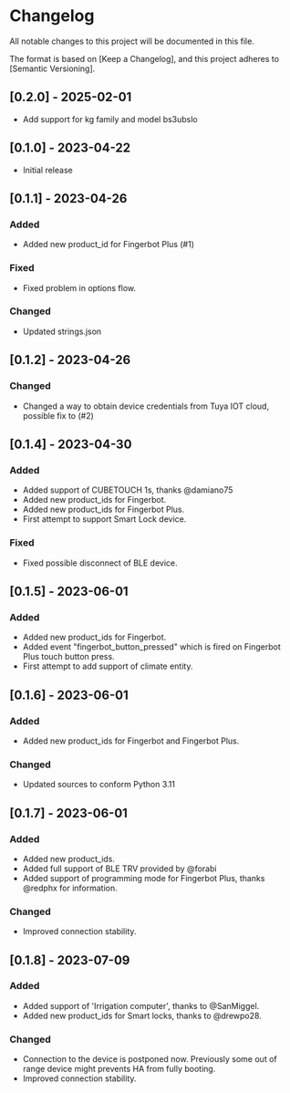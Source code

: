 # Changelog

All notable changes to this project will be documented in this file.

The format is based on [Keep a Changelog],
and this project adheres to [Semantic Versioning].

## [0.2.0] - 2025-02-01

- Add support for kg family and model bs3ubslo

## [0.1.0] - 2023-04-22

- Initial release


## [0.1.1] - 2023-04-26

### Added

- Added new product_id for Fingerbot Plus (#1)

### Fixed

- Fixed problem in options flow.

### Changed

- Updated strings.json


## [0.1.2] - 2023-04-26

### Changed

- Changed a way to obtain device credentials from Tuya IOT cloud, possible fix to (#2)

## [0.1.4] - 2023-04-30

### Added

- Added support of CUBETOUCH 1s, thanks @damiano75
- Added new product_ids for Fingerbot.
- Added new product_ids for Fingerbot Plus.
- First attempt to support Smart Lock device.

### Fixed

- Fixed possible disconnect of BLE device.

## [0.1.5] - 2023-06-01

### Added

- Added new product_ids for Fingerbot.
- Added event "fingerbot_button_pressed" which is fired on Fingerbot Plus touch button press.
- First attempt to add support of climate entity.

## [0.1.6] - 2023-06-01

### Added

- Added new product_ids for Fingerbot and Fingerbot Plus.

### Changed

- Updated sources to conform Python 3.11

## [0.1.7] - 2023-06-01

### Added

- Added new product_ids.
- Added full support of BLE TRV provided by @forabi
- Added support of programming mode for Fingerbot Plus, thanks @redphx for information.

### Changed

- Improved connection stability.

## [0.1.8] - 2023-07-09

### Added

- Added support of 'Irrigation computer', thanks to @SanMiggel.
- Added new product_ids for Smart locks, thanks to @drewpo28.

### Changed

- Connection to the device is postponed now. Previously some out of range device might prevents HA from fully booting.
- Improved connection stability.
